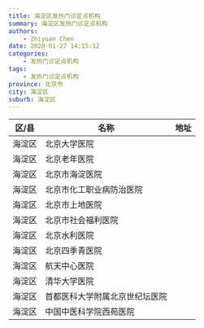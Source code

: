 ```yaml
---
title: 海淀区发热门诊定点机构
summary: 海淀区发热门诊定点机构
authors: 
    - Zhiyuan Chen
date: 2020-01-27 14:15:12
categories: 
    - 发热门诊定点机构
tags: 
    - 发热门诊定点机构
province: 北京市
city: 海淀区
suburb: 海淀区
---
```


|  区/县  |  名称  |  地址  |
|------|-------|------|
|  海淀区  |  北京大学医院  |    
|  海淀区  |  北京老年医院  |    
|  海淀区  |  北京市海淀医院  |    
|  海淀区  |  北京市化工职业病防治医院  |    
|  海淀区  |  北京市上地医院  |    
|  海淀区  |  北京市社会福利医院  |    
|  海淀区  |  北京水利医院  |    
|  海淀区  |  北京四季青医院  |    
|  海淀区  |  航天中心医院  |    
|  海淀区  |  清华大学医院  |    
|  海淀区  |  首都医科大学附属北京世纪坛医院  |    
|  海淀区  |  中国中医科学院西苑医院  |    

